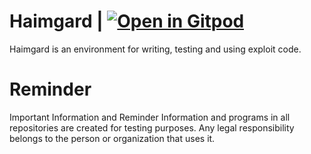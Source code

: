 # Haimgard | [![Open in Gitpod](https://gitpod.io/button/open-in-gitpod.svg)](https://gitpod.io/#https://github.com/onuratakan/Haimgard)
Haimgard is an environment for writing, testing and using exploit code.

# Reminder
Important Information and Reminder Information and programs in all repositories are created for testing purposes. Any legal responsibility belongs to the person or organization that uses it.